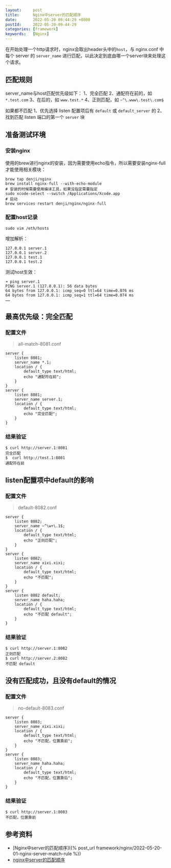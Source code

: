 ```yaml
---
layout:     post
title:      Nginx中server的匹配顺序
date:       2022-05-20 09:44:29 +0800
postId:     2022-05-20-09-44-29
categories: [framework]
keywords:   [Nginx]
---
```


在开始处理一个http请求时，nginx会取出header头中的`host`，与 nginx.conf 中每个 server 的 
`server_name` 进行匹配，以此决定到底由哪一个server块来处理这个请求。

## 匹配规则
server_name与host匹配优先级如下：
1、完全匹配
2、通配符在前的，如 `*.test.com`
3、在后的，如 `www.test.*`
4、正则匹配，如 `~^\.www\.test\.com$`

如果都不匹配
1、优先选择 listen 配置项后有 `default` 或 `default_server` 的
2、找到匹配 listen 端口的第一个 `server` 块

## 准备测试环境

### 安装nginx

使用的brew进行nginx的安装，因为需要使用echo指令，所以需要安装nginx-full才能使用相关模块：
```shell
brew tap denji/nginx
brew install nginx-full --with-echo-module
# 安装的时候需要使用编译工具，如果没指定需要指定
sudo xcode-select --switch /Applications/Xcode.app
# 启动
brew services restart denji/nginx/nginx-full
```

### 配置host记录
```shell
sudo vim /eth/hosts
```
增加解析：
```text
127.0.0.1 server.1
127.0.0.1 server.2
127.0.0.1 test.1
127.0.0.1 test.2
```

测试host生效：
```log
➜ ping server.1
PING server.1 (127.0.0.1): 56 data bytes
64 bytes from 127.0.0.1: icmp_seq=0 ttl=64 time=0.076 ms
64 bytes from 127.0.0.1: icmp_seq=1 ttl=64 time=0.074 ms
……
```

## 最高优先级：完全匹配

### 配置文件
> all-match-8081.conf
```nginx
server {
    listen 8081;
    server_name *.1;
    location / {
        default_type text/html;
        echo "通配符在前";
    }
}
server {
    listen 8081;
    server_name server.1;
    location / {
        default_type text/html;
        echo "完全匹配";
    }
}
```
### 结果验证

```log
$ curl http://server.1:8081
完全匹配
$  curl http://test.1:8081
通配符在前
```

## listen配置项中default的影响

### 配置文件

> default-8082.conf
```nginx
server {
    listen 8082;
    server_name ~^\w+\.1$;
    location / {
        default_type text/html;
        echo "正则匹配";
    }
}
server {
    listen 8082;
    server_name xixi.xixi;
    location / {
        default_type text/html;
        echo "不匹配";
    }
}
server {
    listen 8082 default;
    server_name haha.haha;
    location / {
        default_type text/html;
        echo "不匹配 default";
    }
}
```
### 结果验证

```log
$ curl http://server.1:8082
正则匹配
$ curl http://server.2:8082
不匹配 default
```

## 没有匹配成功，且没有default的情况

### 配置文件

> no-default-8083.conf
```nginx
server {
    listen 8083;
    server_name xixi.xixi;
    location / {
        default_type text/html;
        echo "不匹配，位置靠前";
    }
}
server {
    listen 8083;
    server_name haha.haha;
    location / {
        default_type text/html;
        echo "不匹配，位置靠后";
    }
}
```
### 结果验证

```log
$ curl http://server.1:8083
不匹配，位置靠前
```

## 参考资料
* [Nginx中server的匹配顺序]({% post_url framework/nginx/2022-05-20-01-nginx-server-match-rule %})
* [nginx中server的匹配顺序](https://www.cnblogs.com/wangzhisdu/p/7839109.html)